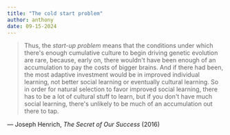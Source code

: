 ```yaml
---
title: "The cold start problem"
author: anthony
date: 09-15-2024
---
```


> Thus, the *start-up problem* means that the conditions under which there's enough cumulative culture to begin driving genetic evolution are rare, because, early on, there wouldn't have been enough of an accumulation to pay the costs of bigger brains. And if there had been, the most adaptive investment would be in improved individual learning, not better social learning or eventually cultural learning. So in order for natural selection to favor improved social learning, there has to be a lot of cultural stuff to learn, but if you don't have much social learning, there's unlikely to be much of an accumulation out there to tap. 

— Joseph Henrich, *The Secret of Our Success* (2016)
